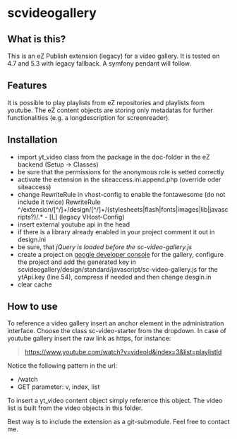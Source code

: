 scvideogallery
==============
What is this?
-------------

This is an eZ Publish extension (legacy) for a video gallery. It is tested on 4.7 and 5.3 with legacy fallback.
A symfony pendant will follow.

Features
--------
It is possible to play playlists from eZ repositories and playlists from youtube. The eZ content objects are storing
only metadatas for further functionalities (e.g. a longdescription for screenreader).

Installation
------------

* import yt_video class from the package in the doc-folder in the eZ backend (Setup -> Classes)
* be sure that the permissions for the anonymous role is setted correctly
* activate the extension in the siteaccess.ini.append.php (override oder siteaccess)
* change RewriteRule in vhost-config to enable the fontawesome (do not include it twice)
  RewriteRule ^/extension/[^/]+/design/[^/]+/(stylesheets|flash|fonts|images|lib|javascripts?)/.* - [L]
  (legacy VHost-Config)
* insert external youtube api in the head
    <script src="https://www.youtube.com/iframe_api"></script>
* if there is a library already enabled in your project comment it out in design.ini
* be sure, that *jQuery is loaded before the sc-video-gallery.js*
* create a project on [google developer console](https://console.developers.google.com/project) for the gallery,
configure the project and add the generated key in scvideogallery/design/standard/javascript/sc-video-gallery.js
for the ytApi.key (line 54), compress if needed and then change desgin.in
* clear cache

How to use
----------

To reference a video gallery insert an anchor element in the administration interface. Choose the class sc-video-starter
from the dropdown. In case of youtube gallery insert the raw link as https, for instance:
>https://www.youtube.com/watch?v=videoId&index=3&list=playlistId

Notice the following pattern in the url:
* /watch
* GET parameter: v, index, list

To insert a yt_video content object simply reference this object. The video list is built from the video objects in this
folder.

Best way is to include the extension as a git-submodule. Feel free to contact me.


